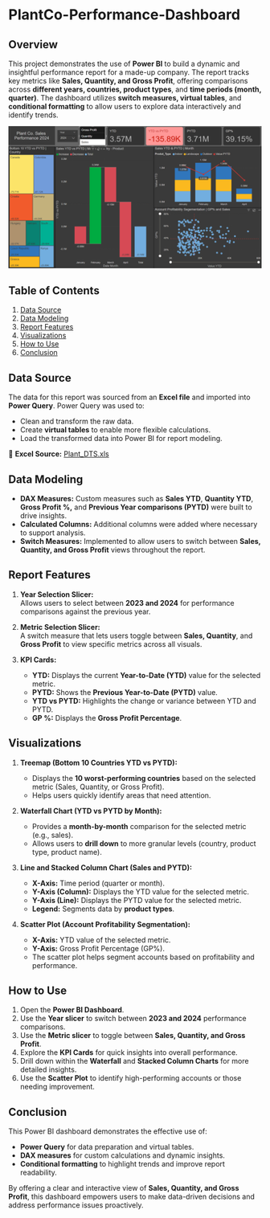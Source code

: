 # PlantCo-Performance-Dashboard

## Overview

This project demonstrates the use of **Power BI** to build a dynamic and insightful performance report for a made-up company. The report tracks key metrics like **Sales, Quantity, and Gross Profit**, offering comparisons across **different years, countries, product types**, and **time periods (month, quarter)**. The dashboard utilizes **switch measures, virtual tables**, and **conditional formatting** to allow users to explore data interactively and identify trends.

![Plant Co. Performance Dashboard](assets/dashboard_screenshot.png)

## Table of Contents

1. [Data Source](#data-source)
2. [Data Modeling](#data-modeling)
3. [Report Features](#report-features)
4. [Visualizations](#visualizations)
5. [How to Use](#how-to-use)
6. [Conclusion](#conclusion)

## Data Source

The data for this report was sourced from an **Excel file** and imported into **Power Query**. Power Query was used to:

- Clean and transform the raw data.
- Create **virtual tables** to enable more flexible calculations.
- Load the transformed data into Power BI for report modeling.

📄 **Excel Source:** [Plant_DTS.xls](assets/Plant_DTS.xls)

## Data Modeling

- **DAX Measures:** Custom measures such as **Sales YTD**, **Quantity YTD**, **Gross Profit %,** and **Previous Year comparisons (PYTD)** were built to drive insights.
- **Calculated Columns:** Additional columns were added where necessary to support analysis.
- **Switch Measures:** Implemented to allow users to switch between **Sales, Quantity, and Gross Profit** views throughout the report.

## Report Features

1. **Year Selection Slicer:**  
   Allows users to select between **2023 and 2024** for performance comparisons against the previous year.

2. **Metric Selection Slicer:**  
   A switch measure that lets users toggle between **Sales, Quantity**, and **Gross Profit** to view specific metrics across all visuals.

3. **KPI Cards:**
   - **YTD:** Displays the current **Year-to-Date (YTD)** value for the selected metric.
   - **PYTD:** Shows the **Previous Year-to-Date (PYTD)** value.
   - **YTD vs PYTD:** Highlights the change or variance between YTD and PYTD.
   - **GP %:** Displays the **Gross Profit Percentage**.

## Visualizations

1. **Treemap (Bottom 10 Countries YTD vs PYTD):**

   - Displays the **10 worst-performing countries** based on the selected metric (Sales, Quantity, or Gross Profit).
   - Helps users quickly identify areas that need attention.

2. **Waterfall Chart (YTD vs PYTD by Month):**

   - Provides a **month-by-month** comparison for the selected metric (e.g., sales).
   - Allows users to **drill down** to more granular levels (country, product type, product name).

3. **Line and Stacked Column Chart (Sales and PYTD):**

   - **X-Axis:** Time period (quarter or month).
   - **Y-Axis (Column):** Displays the YTD value for the selected metric.
   - **Y-Axis (Line):** Displays the PYTD value for the selected metric.
   - **Legend:** Segments data by **product types**.

4. **Scatter Plot (Account Profitability Segmentation):**
   - **X-Axis:** YTD value of the selected metric.
   - **Y-Axis:** Gross Profit Percentage (GP%).
   - The scatter plot helps segment accounts based on profitability and performance.

## How to Use

1. Open the **Power BI Dashboard**.
2. Use the **Year slicer** to switch between **2023 and 2024** performance comparisons.
3. Use the **Metric slicer** to toggle between **Sales, Quantity, and Gross Profit**.
4. Explore the **KPI Cards** for quick insights into overall performance.
5. Drill down within the **Waterfall** and **Stacked Column Charts** for more detailed insights.
6. Use the **Scatter Plot** to identify high-performing accounts or those needing improvement.

## Conclusion

This Power BI dashboard demonstrates the effective use of:

- **Power Query** for data preparation and virtual tables.
- **DAX measures** for custom calculations and dynamic insights.
- **Conditional formatting** to highlight trends and improve report readability.

By offering a clear and interactive view of **Sales, Quantity, and Gross Profit**, this dashboard empowers users to make data-driven decisions and address performance issues proactively.
